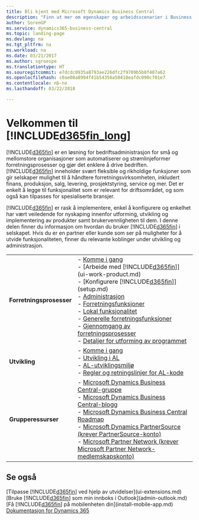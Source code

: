 ```yaml
---
title: Bli kjent med Microsoft Dynamics Business Central
description: "Finn ut mer om egenskaper og arbeidsscenarier i Business Central, en løsning for bedriftsadministrasjon for små og mellomstore organisasjoner."
author: SorenGP
ms.service: dynamics365-business-central
ms.topic: landing-page
ms.devlang: na
ms.tgt_pltfrm: na
ms.workload: na
ms.date: 03/21/2017
ms.author: sgroespe
ms.translationtype: HT
ms.sourcegitcommit: e7dcdc0935a8793ae226dfc2f9709b5b8f487a62
ms.openlocfilehash: c0ae00a8994f41b54356a50418eafdc090c701e7
ms.contentlocale: nb-no
ms.lasthandoff: 03/22/2018

---
```

# <a name="welcome-to-included365finlongincludesd365finlongmdmd"></a>Velkommen til [!INCLUDE[d365fin_long](includes/d365fin_long_md.md)]
[!INCLUDE[d365fin](includes/d365fin_md.md)] er en løsning for bedriftsadministrasjon for små og mellomstore organisasjoner som automatiserer og strømlinjeformer forretningsprosesser og gjør det enklere å drive bedriften. [!INCLUDE[d365fin](includes/d365fin_md.md)] inneholder svært fleksible og rikholdige funksjoner som gir selskaper mulighet til å håndtere forretningsvirksomheten, inkludert finans, produksjon, salg, levering, prosjektstyring, service og mer. Det er enkelt å legge til funksjonalitet som er relevant for driftsområdet, og som også kan tilpasses for spesialiserte bransjer.

[!INCLUDE[d365fin](includes/d365fin_md.md)] er rask å implementere, enkel å konfigurere og enkelhet har vært veiledende for nyskaping innenfor utforming, utvikling og implementering av produkter samt brukervennligheten til dem. I denne delen finner du informasjon om hvordan du bruker [!INCLUDE[d365fin](includes/d365fin_md.md)] i selskapet. Hvis du er en partner eller kunde som ser på muligheter for å utvide funksjonaliteten, finner du relevante koblinger under utvikling og administrasjon.  

|||  
|-|-|  
|**Forretningsprosesser**|-   [Komme i gang](product-get-started.md)<br />-   [Arbeide med [!INCLUDE[d365fin](includes/d365fin_md.md)]](ui-work-product.md)<br />-   [Konfigurere [!INCLUDE[d365fin](includes/d365fin_md.md)]](setup.md)<br />-   [Administrasjon](admin-setup-and-administration.md)<br />-   [Forretningsfunksjoner](across-business-functionality.md)<br />-   [Lokal funksjonalitet](LocalFunctionality/Austria/austria-local-functionality.md)<br />-   [Generelle forretningsfunksjoner](ui-across-business-areas.md)<br />-   [Gjennomgang av forretningsprosesser](walkthrough-business-process-walkthroughs.md)<br />-   [Detaljer for utforming av programmet](design-details-application-design.md)|  
|**Utvikling**|-   [Komme i gang](/dynamics365/business-central/dev-itpro/index)<br />-   [Utvikling i AL](/dynamics365/business-central/dev-itpro/developer/devenv-dev-overview)<br />-   [AL-utviklingsmiljø](/dynamics365/business-central/dev-itpro/developer/devenv-reference-overview)<br />-   [Regler og retningslinjer for AL-kode](/dynamics365/business-central/dev-itpro/compliance/apptest-overview)|  
|**Grupperessurser**|-   [Microsoft Dynamics Business Central-gruppe](https://community.dynamics.com/business)<br />-   [Microsoft Dynamics Business Central-blogg](https://community.dynamics.com/business/b/financials)<br />-   [Microsoft Dynamics Business Central Roadmap](https://roadmap.dynamics.com/#edition=1#application=a56e2c12-2a92-e611-80dc-c4346bac0910#status=3a708a86-ae97-e611-80df-c4346baceb68)<br />-   [Microsoft Dynamics PartnerSource \(krever PartnerSource-konto\)](https://mbs.microsoft.com/partnersource)<br />-   [Microsoft Partner Network \(krever Microsoft Partner Network-medlemskapskonto\)](https://mspartner.microsoft.com/en/us/Pages/index.aspx)|  

## <a name="see-also"></a>Se også
[Tilpasse [!INCLUDE[d365fin](includes/d365fin_md.md)] ved hjelp av utvidelser](ui-extensions.md)  
[Bruke [!INCLUDE[d365fin](includes/d365fin_md.md)] som min innboks i Outlook](admin-outlook.md)  
[Få [!INCLUDE[d365fin](includes/d365fin_md.md)] på mobilenheten din](install-mobile-app.md)  
[Dokumentasjon for Dynamics 365](https://docs.microsoft.com/en-us/dynamics365/#pivot=solutions&panel=solutions_financials)

